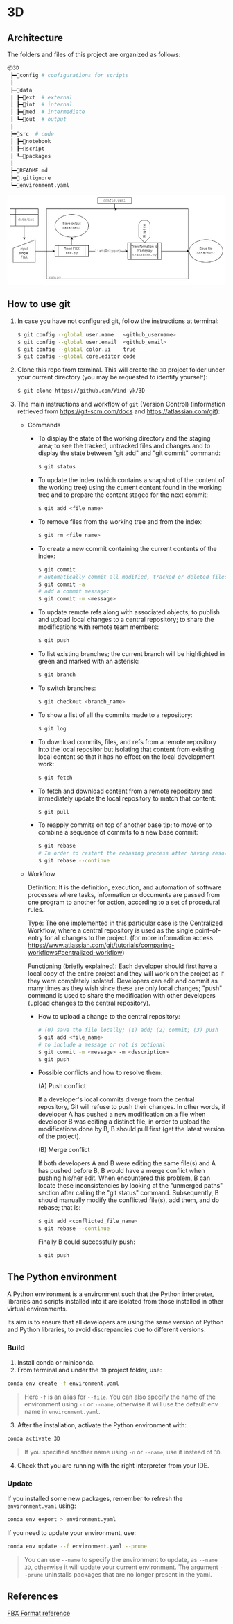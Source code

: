 # 3D

## Architecture

The folders and files of this project are organized as follows:

```bash
📦3D
 ┣━📂config # configurations for scripts
 ┃
 ┣━📂data
 ┃ ┣━📂ext  # external 
 ┃ ┣━📂int  # internal
 ┃ ┣━📂med  # intermediate
 ┃ ┗━📂out  # output
 ┃
 ┣━📂src  # code
 ┃ ┣━📂notebook
 ┃ ┣━📂script
 ┃ ┗━📂packages
 ┃
 ┣━📜README.md
 ┣━📜.gitignore
 ┗━📜environment.yaml
```

![diagram](3D_diagram.jpg)

## How to use git

1. In case you have not configured git, follow the instructions at terminal:

    ```bash
    $ git config --global user.name   <github_username>
    $ git config --global user.email  <github_email>
    $ git config --global color.ui    true
    $ git config --global core.editor code
    ```

2. Clone this repo from terminal. This will create the `3D` project folder under your current directory (you may be requested to identify yourself):

    ```bash
    $ git clone https://github.com/Wind-yk/3D
    ```

3. The main instructions and workflow of `git` (Version Control) (information retrieved from https://git-scm.com/docs and  https://atlassian.com/git):
    * Commands
        * To display the state of the working directory and the staging area; to see the tracked, untracked files and changes and to display the state between "git add" and "git commit" command:
            ```bash
            $ git status
            ```
        * To update the index (which contains a snapshot of the content of the working tree) using the current content found in the working tree and to prepare the content staged for the next commit:
            ```bash
            $ git add <file name>
            ```
        * To remove files from the working tree and from the index:
            ```bash
            $ git rm <file name>
            ```
        * To create a new commit containing the current contents of the index:
            ```bash
            $ git commit
            # automatically commit all modified, tracked or deleted files:
            $ git commit -a
            # add a commit message:
            $ git commit -m <message>
            ```
        * To update remote refs along with associated objects; to publish and upload local changes to a central repository; to share the modifications with remote team members:
            ```bash
            $ git push
            ```
        * To list existing branches; the current branch will be highlighted in green and marked with an asterisk:
            ```bash
            $ git branch
            ```
        * To switch branches:
            ```bash
            $ git checkout <branch_name>
            ```
        * To show a list of all the commits made to a repository:
            ```bash
            $ git log
            ```
        * To download commits, files, and refs from a remote repository into the local repositor but isolating that content from existing local content so that it has no effect on the local development work: 
            ```bash
            $ git fetch
            ```
        * To fetch and download content from a remote repository and immediately update the local repository to match that content:
            ```bash
            $ git pull
            ```
        * To reapply commits on top of another base tip; to move or to combine a sequence of commits to a new base commit: 
            ```bash
            $ git rebase
            # In order to restart the rebasing process after having resolved a merge conflict:
            $ git rebase --continue
            ```

    * Workflow

        Definition: It is the definition, execution, and automation of software processes where tasks, information or documents are passed from one program to another for action, according to a set of procedural rules.

        Type: The one implemented in this particular case is the Centralized Workflow, where a central repository is used as the single point-of-entry for all changes to the project.
        (for more information access https://www.atlassian.com/git/tutorials/comparing-workflows#centralized-workflow)

        Functioning (briefly explained): Each developer should first have a local copy of the entire project and they will work on the project as if they were completely isolated. Developers can edit and commit as many times as they wish since these are only local changes; "push" command is used to share the modification with other developers (upload changes to the central repository).

        * How to upload a change to the central repository:

            ```bash
            # (0) save the file locally; (1) add; (2) commit; (3) push
            $ git add <file_name>
            # to include a message or not is optional
            $ git commit -m <message> -m <description>
            $ git push
            ```
            
        * Possible conflicts and how to resolve them:
            
            (A) Push conflict

            If a developer's local commits diverge from the central repository, Git will refuse to push their changes. In other words, if developer A has pushed a new modification on a file when developer B was editing a distinct file, in order to upload the modifications done by B, B should pull first (get the latest version of the project).

            (B) Merge conflict

            If both developers A and B were editing the same file(s) and A has pushed before B, B would have a merge conflict when pushing his/her edit. When encountered this problem, B can  locate these inconsistencies by looking at the "unmerged paths" section after calling the "git status" command. Subsequently, B should manually modify the conflicted file(s), add them, and do rebase; that is:
            ```bash
            $ git add <conflicted_file_name>
            $ git rebase --continue
            ```
            Finally B could successfully push:
            ```bash
            $ git push
            ```

## The Python environment

A Python environment is a environment such that the Python interpreter, libraries and scripts installed into it are isolated from those installed in other virtual environments. 

Its aim is to ensure that all developers are using the same version of Python and Python libraries, to avoid discrepancies due to different versions.

### Build

1. Install conda or miniconda.
2. From terminal and under the `3D` project folder, use:

```bash
conda env create -f environment.yaml
```
> Here `-f` is an alias for `--file`. You can also specify the name of the environment using `-n` or `--name`, otherwise it will use the default env name in `environment.yaml`. 

3. After the installation, activate the Python environment with:

```bash
conda activate 3D
```
> If you specified another name using `-n` or `--name`, use it instead of `3D`.

4. Check that you are running with the right interpreter from your IDE.

### Update

If you installed some new packages, remember to refresh the `environment.yaml` using:

```bash
conda env export > environment.yaml
```

If you need to update your environment, use:

```bash
conda env update --f environment.yaml --prune
```
> You can use `--name` to specify the environment to update, as `--name 3D`, otherwise it will update your current environment. The argument `--prune` uninstalls packages that are no longer present in the yaml. 

## References

[FBX Format reference](https://banexdevblog.wordpress.com/2014/06/23/a-quick-tutorial-about-the-fbx-ascii-format/)
